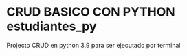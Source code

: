 # CRUD BASICO CON PYTHON estudiantes_py
Projecto CRUD en python 3.9 para ser ejecutado por terminal
